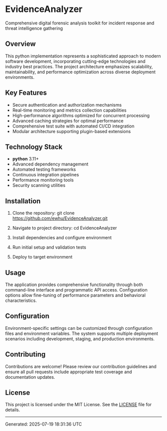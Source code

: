 <!-- fallback_EvidenceAnalyzer_20250719183136_66895 -->

# EvidenceAnalyzer

Comprehensive digital forensic analysis toolkit for incident response and threat intelligence gathering

## Overview

This python implementation represents a sophisticated approach to modern software development, incorporating cutting-edge technologies and industry best practices. The project architecture emphasizes scalability, maintainability, and performance optimization across diverse deployment environments.

## Key Features

- Secure authentication and authorization mechanisms
- Real-time monitoring and metrics collection capabilities
- High-performance algorithms optimized for concurrent processing
- Advanced caching strategies for optimal performance
- Comprehensive test suite with automated CI/CD integration
- Modular architecture supporting plugin-based extensions

## Technology Stack

- **python** 3.11+
- Advanced dependency management
- Automated testing frameworks
- Continuous integration pipelines
- Performance monitoring tools
- Security scanning utilities

## Installation

1. Clone the repository:
   git clone https://github.com/ewhu/EvidenceAnalyzer.git

2. Navigate to project directory:
   cd EvidenceAnalyzer

3. Install dependencies and configure environment

4. Run initial setup and validation tests

5. Deploy to target environment

## Usage

The application provides comprehensive functionality through both command-line interface and programmatic API access. Configuration options allow fine-tuning of performance parameters and behavioral characteristics.

## Configuration

Environment-specific settings can be customized through configuration files and environment variables. The system supports multiple deployment scenarios including development, staging, and production environments.

## Contributing

Contributions are welcome! Please review our contribution guidelines and ensure all pull requests include appropriate test coverage and documentation updates.

## License

This project is licensed under the MIT License. See the [LICENSE](https://github.com/ewhu/EvidenceAnalyzer/blob/main/LICENSE) file for details.

---
Generated: 2025-07-19 18:31:36 UTC
